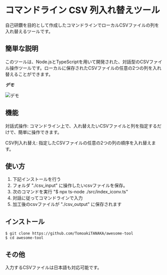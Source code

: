 # コマンドライン CSV 列入れ替えツール

自己研鑽を目的として作成したコマンドラインでローカルCSVファイルの列を入れ替えるツールです。

## 簡単な説明

このツールは、Node.jsとTypeScriptを用いて開発された、対話型のCSVファイル操作ツールです。ローカルに保存されたCSVファイルの任意の2つの列を入れ替えることができます。

***デモ***

![デモ](https://image-url.gif)

## 機能

対話式操作: コマンドライン上で、入れ替えたいCSVファイルと列を指定するだけで、簡単に操作できます。

CSV列入れ替え: 指定したCSVファイルの任意の2つの列の順序を入れ替えます。


## 使い方

1. 下記インストールを行う
2. フォルダ "./csv_input" に操作したいcsvファイルを保存。
3. 次のコマンドを実行 "$ npx ts-node ./src/index_iconv.ts"
4. 対話に従ってコマンドラインで入力
5. 加工後のcsvファイルが "./csv_output" に保存されます

## インストール

```
$ git clone https://github.com/TomoakiTANAKA/awesome-tool
$ cd awesome-tool
```

## その他

入力するCSVファイルは日本語も対応可能です。
